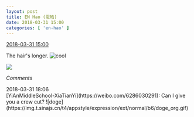 ```yaml
---
layout: post
title: EN Hao (恩皓)
date: 2018-03-31 15:00
categories: [ 'en-hao' ]
---
```


<div class="weibo-info">
  <a href="https://weibo.com/6346318257/G9VbOuDv1">2018-03-31 15:00</a>
</div>

The hair's longer. ![cool](https://img.t.sinajs.cn/t4/appstyle/expression/ext/normal/8a/pcmoren_cool2017_org.png)

<!-- more -->

<a href="http://wx2.sinaimg.cn/mw690/006VuvhTgy1fpw0d9d2s0j30u01o0hdt.jpg">
  <img class="weibo-pic-preview" src="http://wx2.sinaimg.cn/orj360/006VuvhTgy1fpw0d9d2s0j30u01o0hdt.jpg" />
</a>

*Comments*

<div class="weibo-info">2018-03-31 18:06</div>
[YiAnMiddleSchool-XiaTianYi](https://weibo.com/6286030291): Can I give you a crew cut? ![doge](https://img.t.sinajs.cn/t4/appstyle/expression/ext/normal/b6/doge_org.gif)
